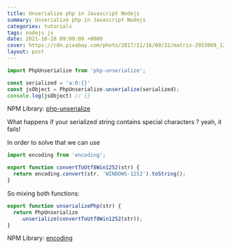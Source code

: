 ```yaml
---
title: Unserialize php in Javascript Nodejs
summary: Unserialize php in Javascript Nodejs
categories: tutorials
tags: nodejs js
date: 2021-10-28 09:09:09 +0000
cover: https://cdn.pixabay.com/photo/2017/11/16/09/32/matrix-2953869_1280.jpg
layout: post
---
```


```js
import PhpUnserialize from 'php-unserialize';

const serialized = 'a:0:{}'
const jsObject = PhpUnserialize.unserialize(serialized);
console.log(jsObject) // {}
```

NPM Library: [php-unserialize](https://www.npmjs.com/package/php-unserialize)

What happens if your serialized string contains special characters ? yeah, it fails!

In order to solve that we can use

```js
import encoding from 'encoding';

export function convertToUtf8Win1252(str) {
  return encoding.convert(str, 'WINDOWS-1252').toString();
}
```

So mixing both functions:

```js
export function unserializePhp(str) {
  return PhpUnserialize
    .unserialize(convertToUtf8Win1252(str));
}
```

NPM Library: [encoding](https://www.npmjs.com/package/encoding)